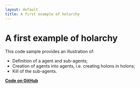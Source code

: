 ```yaml
---
layout: default
title: A first example of holarchy
---
```


# A first example of holarchy

This code sample provides an illustration of:

* Definition of a agent and sub-agents;
* Creation of agents into agents, i.e. creating holons in holons;
* Kill of the sub-agents.


[**Code on GitHub**](https://github.com/sarl/sarl/tree/master/contribs/io.sarl.examples/io.sarl.examples.plugin/projects/io-sarl-demos-basic-holarchy)
